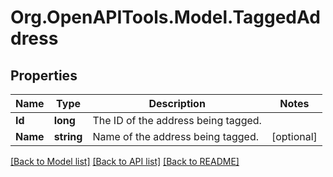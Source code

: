 # Org.OpenAPITools.Model.TaggedAddress
## Properties

Name | Type | Description | Notes
------------ | ------------- | ------------- | -------------
**Id** | **long** | The ID of the address being tagged. | 
**Name** | **string** | Name of the address being tagged. | [optional] 

[[Back to Model list]](../README.md#documentation-for-models) [[Back to API list]](../README.md#documentation-for-api-endpoints) [[Back to README]](../README.md)

